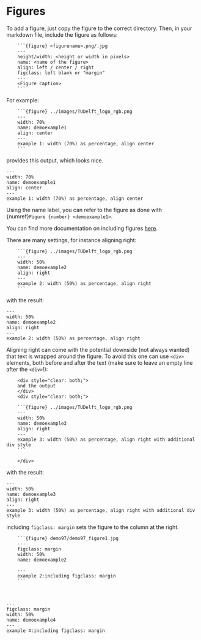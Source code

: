# Figures 

To add a figure, just copy the figure to the correct directory. Then, in your markdown file, include the figure as follows:

````
    ```{figure} <figurename>.png/.jpg
    ---
    height/width: <height or width in pixels>
    name: <name of the figure>
    align: left / center / right
    figclass: left blank or "margin"
    ---
    <Figure caption>
    ```
````

For example: 

````
    ```{figure} ../images/TUDelft_logo_rgb.png
    ---
    width: 70%
    name: demoexample1
    align: center
    ---
    example 1: width (70%) as percentage, align center
    ```
````

provides this output, which looks nice.
```{figure} ../images/TUDelft_logo_rgb.png
---
width: 70%
name: demoexample1
align: center
---
example 1: width (70%) as percentage, align center
```

Using the name label, you can refer to the figure as done with {numref}`Figure {number} <demoexample1>`.

You can find more documentation on including figures [here](https://jupyterbook.org/en/stable/content/figures.html).<br> 

There are many settings, for instance aligning right: 

````
    ```{figure} ../images/TUDelft_logo_rgb.png
    ---
    width: 50%
    name: demoexample2
    align: right
    ---
    example 2: width (50%) as percentage, align right
    ```
````

with the result:

```{figure} ../images/TUDelft_logo_rgb.png
---
width: 50%
name: demoexample2
align: right
---
example 2: width (50%) as percentage, align right
```

Aligning right can come with the potential downside (not always wanted) that text is wrapped around the figure. To avoid this one can use `<div>` elements, both before and after the text (make sure to leave an empty line after the `<div>`!):

````
    <div style="clear: both;">
    and the output
    </div>
    <div style="clear: both;">

    ```{figure} ../images/TUDelft_logo_rgb.png
    ---
    width: 50%
    name: demoexample3
    align: right
    ---
    example 3: width (50%) as percentage, align right with additional div style
    ```

    </div>
````

<div style="clear: both;">
with the result:
</div>

<div style="clear: both;">

```{figure} ../images/TUDelft_logo_rgb.png
---
width: 50%
name: demoexample3
align: right
---
example 3: width (50%) as percentage, align right with additional div style
```

</div>

<div style="clear: both;">

including `figclass: margin` sets the figure to the column at the right.

</div>

````
    ```{figure} demo97/demo97_figure1.jpg
    ---
    figclass: margin
    width: 50%
    name: demoexample2
   
    ---
    example 2:including figclass: margin
    ```
````

<br>

```{figure} ../images/TUDelft_logo_rgb.png
---
figclass: margin
width: 50%
name: demoexample4
---
example 4:including figclass: margin
```

